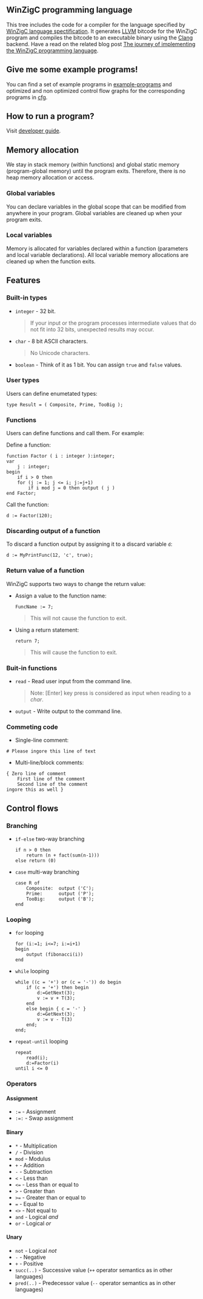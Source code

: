 ## WinZigC programming language

This tree includes the code for a compiler for the language specified by [WinZigC language spectification](/SPECIFICATION.md).
It generates [LLVM](https://llvm.org/) bitcode for the WinZigC program and compiles the bitcode to an executable binary using the [Clang](https://clang.llvm.org/) backend. Have a read on the related blog post [The journey of implementing the WinZigC programming language](https://developerdiary.me/the-journey-of-implementing-the-winzigc-programming-language/).

## Give me some example programs!

You can find a set of example programs in [example-programs](/example-programs) and optimized and non optimized control flow graphs for the corresponding programs in [cfg](/cfg).

## How to run a program?

Visit [developer guide](DEVELOPER.md).

## Memory allocation

We stay in stack memory (within functions) and global static memory (program-global memory) until the program exits. Therefore, there is no heap memory allocation or access.

### Global variables

You can declare variables in the global scope that can be modified from anywhere in your program.
Global variables are cleaned up when your program exits.

### Local variables

Memory is allocated for variables declared within a function (parameters and local variable declarations).
All local variable memory allocations are cleaned up when the function exits.

## Features

### Built-in types

- `integer` - 32 bit.

  > If your input or the program processes intermediate values that do not fit into 32 bits, unexpected results may occur.

- `char` - 8 bit ASCII characters.
  > No Unicode characters.
- `boolean` - Think of it as 1 bit. You can assign `true` and `false` values.

### User types

Users can define enumetated types:

```
type Result = ( Composite, Prime, TooBig );
```

### Functions

Users can define functions and call them. For example:

Define a function:

```
function Factor ( i : integer ):integer;
var
    j : integer;
begin
    if i > 0 then
	for (j := 1; j <= i; j:=j+1)
	    if i mod j = 0 then output ( j )
end Factor;
```

Call the function:

```
d := Factor(120);
```

### Discarding output of a function

To discard a function output by assigning it to a discard variable `d`:

```
d := MyPrintFunc(12, 'c', true);
```

### Return value of a function

WinZigC supports two ways to change the return value:

- Assign a value to the function name:
  ```
  FuncName := 7;
  ```
  > This will not cause the function to exit.
- Using a return statement:
  ```
  return 7;
  ```
  > This will cause the function to exit.

### Buit-in functions

- `read` - Read user input from the command line. 
  > Note: [Enter] key press is considered as input when reading to a _char_.

- `output` - Write output to the command line.

### Commeting code

- Single-line comment:

```
# Please ingore this line of text
```

- Multi-line/block comments:

```
{ Zero line of comment
    First line of the comment
    Second line of the comment
ingore this as well }
```

## Control flows

### Branching

- `if-else` two-way branching
  ```
  if n > 0 then
      return (n + fact(sum(n-1)))
  else return (0)
  ```
- `case` multi-way branching
  ```
  case R of
      Composite:  output ('C');
      Prime:      output ('P');
      TooBig:     output ('B');
  end
  ```

### Looping

- `for` looping
  ```
  for (i:=1; i<=7; i:=i+1)
  begin
      output (fibonacci(i))
  end
  ```
- `while` looping
  ```
  while ((c = '+') or (c = '-')) do begin
      if (c = '+') then begin
          d:=GetNext(3);
          v := v + T(3);
      end
      else begin { c = '-' }
          d:=GetNext(3);
          v := v - T(3)
      end;
  end;
  ```
- `repeat-until` looping
  ```
  repeat
      read(i);
      d:=Factor(i)
  until i <= 0
  ```

### Operators

#### Assignment

- `:=` - Assignment
- `:=:` - Swap assignment

#### Binary

- `*` - Multiplication
- `/` - Division
- `mod` - Modulus
- `+` - Addition
- `-` - Subtraction
- `<` - Less than
- `<=` - Less than or equal to
- `>` - Greater than
- `>=` - Greater than or equal to
- `=` - Equal to
- `<>` - Not equal to
- `and` - Logical _and_
- `or` - Logical _or_

#### Unary

- `not` - Logical _not_
- `-` - Negative
- `+` - Positive
- `succ(..)` - Successive value (`++` operator semantics as in other languages)
- `pred(..)` - Predecessor value (`--` operator semantics as in other languages)

